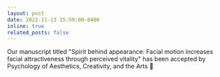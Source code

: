 ```yaml
---
layout: post
date: 2022-11-13 15:59:00-0400
inline: true
related_posts: false
---
```


Our manuscript titled "Spirit behind appearance: Facial motion increases facial attractiveness through perceived vitality" has been accepted by Psychology of Aesthetics, Creativity, and the Arts 🥳 
